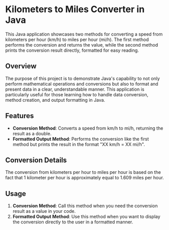 # Kilometers to Miles Converter in Java

This Java application showcases two methods for converting a speed from kilometers per hour (km/h) to miles per hour (mi/h). The first method performs the conversion and returns the value, while the second method prints the conversion result directly, formatted for easy reading.

## Overview

The purpose of this project is to demonstrate Java's capability to not only perform mathematical operations and conversions but also to format and present data in a clear, understandable manner. This application is particularly useful for those learning how to handle data conversion, method creation, and output formatting in Java.

## Features

- **Conversion Method**: Converts a speed from km/h to mi/h, returning the result as a double.
- **Formatted Output Method**: Performs the conversion like the first method but prints the result in the format "XX km/h = XX mi/h".

## Conversion Details

The conversion from kilometers per hour to miles per hour is based on the fact that 1 kilometer per hour is approximately equal to 1.609 miles per hour.

## Usage

1. **Conversion Method**: Call this method when you need the conversion result as a value in your code.
2. **Formatted Output Method**: Use this method when you want to display the conversion directly to the user in a formatted manner.
